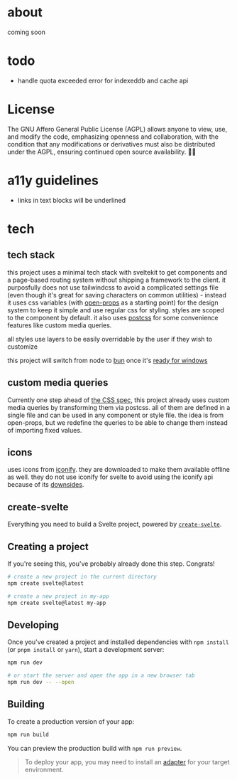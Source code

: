 # about

coming soon

# todo

- handle quota exceeded error for indexeddb and cache api

# License

The GNU Affero General Public License (AGPL) allows anyone to view, use, and modify the code, emphasizing openness and collaboration, with the condition that any modifications or derivatives must also be distributed under the AGPL, ensuring continued open source availability. 🚀✨

# a11y guidelines

- links in text blocks will be underlined

# tech

## tech stack

this project uses a minimal tech stack with sveltekit to get components and a page-based routing system without shipping a framework to the client. it purposfully does not use tailwindcss to avoid a complicated settings file (even though it's great for saving characters on common utilities) - instead it uses css variables (with [open-props](https://open-props.style/) as a starting point) for the design system to keep it simple and use regular css for styling. styles are scoped to the component by default. it also uses [postcss](https://postcss.org/) for some convenience features like custom media queries.

all styles use layers to be easily overridable by the user if they wish to customize

this project will switch from node to [bun](https://bun.sh/) once it's [ready for windows](https://bun.sh/docs/installation#windows)

## custom media queries

Currently one step ahead of [the CSS spec](https://drafts.csswg.org/mediaqueries-5/#at-ruledef-custom-media), this project already uses custom media queries by transforming them via postcss. all of them are defined in a single file and can be used in any component or style file. the idea is from open-props, but we redefine the queries to be able to change them instead of importing fixed values.

## icons

uses icons from [iconify](https://icon-sets.iconify.design/). they are downloaded to make them available offline as well. they do not use iconify for svelte to avoid using the iconify api because of its [downsides](https://iconify.design/docs/icons/icon-data).

## create-svelte

Everything you need to build a Svelte project, powered by [`create-svelte`](https://github.com/sveltejs/kit/tree/master/packages/create-svelte).

## Creating a project

If you're seeing this, you've probably already done this step. Congrats!

```bash
# create a new project in the current directory
npm create svelte@latest

# create a new project in my-app
npm create svelte@latest my-app
```

## Developing

Once you've created a project and installed dependencies with `npm install` (or `pnpm install` or `yarn`), start a development server:

```bash
npm run dev

# or start the server and open the app in a new browser tab
npm run dev -- --open
```

## Building

To create a production version of your app:

```bash
npm run build
```

You can preview the production build with `npm run preview`.

> To deploy your app, you may need to install an [adapter](https://kit.svelte.dev/docs/adapters) for your target environment.
